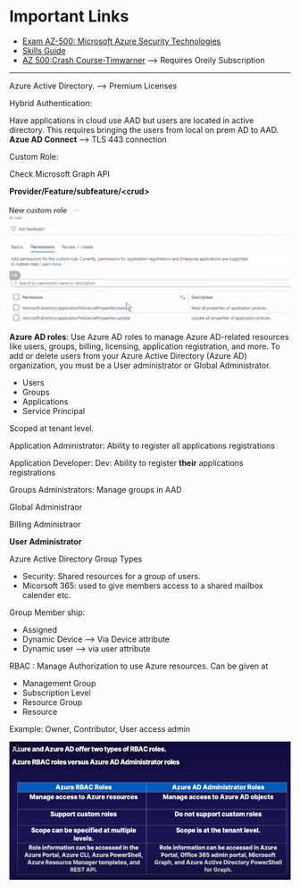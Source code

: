 # Important Links
* [Exam AZ-500: Microsoft Azure Security Technologies](https://docs.microsoft.com/en-us/learn/certifications/exams/az-500)
* [Skills Guide](https://query.prod.cms.rt.microsoft.com/cms/api/am/binary/RE3VC70)
* [AZ 500:Crash Course-Timwarner](https://learning.oreilly.com/live-events/exam-az-500-microsoft-azure-security-technologies-crash-course/0636920360612/0636920056763/) --> Requires Oreily Subscription

---

Azure Active Directory. --> Premium Licenses

Hybrid Authentication: 

Have applications in cloud use  AAD but users are located in active directory.  This requires bringing the users from local on prem AD to AAD. **Azue AD Connect**  --> TLS 443 connection



Custom Role:

Check Microsoft Graph API

**Provider/Feature/subfeature/\<crud\>**

![AAD Custom Roles](img/AAD-Custom-Roles.PNG)

**Azure AD roles**: Use Azure AD roles to manage Azure AD-related resources like users, groups, billing, licensing, application registration, and more. To add or delete users from your Azure Active Directory (Azure AD) organization, you must be a User administrator or Global Administrator.

* Users
* Groups
* Applications
* Service Principal

Scoped at tenant level.

Application Administrator: Ability to register all applications registrations

Application Developer: Dev: Ability to register **their** applications registrations

Groups Administrators: Manage groups in AAD

Global Administraor

Billing Administraor

**User Administrator**

Azure Active Directory Group Types
* Security: Shared resources for a group of users.
* Micorsoft 365: used to give members access to a shared mailbox calender etc.

Group Member ship:
*  Assigned
* Dynamic Device --> Via Device attribute
* Dynamic user --> via user attribute

RBAC : Manage Authorization to use Azure resources. Can be given at

* Management Group
* Subscription Level
* Resource Group
* Resource

Example: Owner, Contributor, User access admin


![AAD-roles-RBAC-roles](img/AAD-roles-RBAC-roles.png)






















